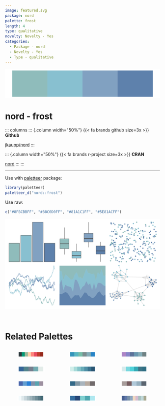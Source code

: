 ```yaml
---
image: featured.svg
package: nord
palette: frost
length: 4
type: qualitative
novelty: Novelty - Yes
categories:
  - Package - nord
  - Novelty - Yes
  - Type - qualitative
---
```


![](featured.svg)

# nord - frost 

::: columns
::: {.column width="50%"}
{{< fa brands github size=3x >}}
**Github**

[jkaupp/nord](https://github.com/jkaupp/nord)
:::

::: {.column width="50%"}
{{< fa brands r-project size=3x >}}
**CRAN**

[nord](https://CRAN.R-project.org/package=nord)
:::
:::

<hr> 

Use with [paletteer](https://emilhvitfeldt.github.io/paletteer/) package:

```r
library(paletteer)
paletteer_d("nord::frost")
```

Use raw:

```r
c("#8FBCBBFF", "#88C0D0FF", "#81A1C1FF", "#5E81ACFF")
``` 

![](examples.svg) 

<br>

# Related Palettes

<div class="list" style="display: grid; grid-template-columns: auto auto auto;"> <figure class="figure">
<a href="../../awtools/a_palette/"> <img src="../../awtools/a_palette/featured.svg" style="width: 100%;" class="figure-img"></a>
</figure> <figure class="figure">
<a href="../../ggthemes/excel_Blue_Green/"> <img src="../../ggthemes/excel_Blue_Green/featured.svg" style="width: 100%;" class="figure-img"></a>
</figure> <figure class="figure">
<a href="../../ggthemes/excel_Violet/"> <img src="../../ggthemes/excel_Violet/featured.svg" style="width: 100%;" class="figure-img"></a>
</figure> <figure class="figure">
<a href="../../fishualize/Opisthonema_oglinum/"> <img src="../../fishualize/Opisthonema_oglinum/featured.svg" style="width: 100%;" class="figure-img"></a>
</figure> <figure class="figure">
<a href="../../rcartocolor/Teal/"> <img src="../../rcartocolor/Teal/featured.svg" style="width: 100%;" class="figure-img"></a>
</figure> <figure class="figure">
<a href="../../musculusColors/Bmlunge/"> <img src="../../musculusColors/Bmlunge/featured.svg" style="width: 100%;" class="figure-img"></a>
</figure> <figure class="figure">
<a href="../../ggthemes/excel_Blue_Warm/"> <img src="../../ggthemes/excel_Blue_Warm/featured.svg" style="width: 100%;" class="figure-img"></a>
</figure> <figure class="figure">
<a href="../../calecopal/casj/"> <img src="../../calecopal/casj/featured.svg" style="width: 100%;" class="figure-img"></a>
</figure> <figure class="figure">
<a href="../../fishualize/Mycteroperca_bonaci/"> <img src="../../fishualize/Mycteroperca_bonaci/featured.svg" style="width: 100%;" class="figure-img"></a>
</figure> <figure class="figure">
<a href="../../Redmonder/sPBIBu/"> <img src="../../Redmonder/sPBIBu/featured.svg" style="width: 100%;" class="figure-img"></a>
</figure> <figure class="figure">
<a href="../../palettetown/pineco/"> <img src="../../palettetown/pineco/featured.svg" style="width: 100%;" class="figure-img"></a>
</figure> <figure class="figure">
<a href="../../nord/afternoon_prarie/"> <img src="../../nord/afternoon_prarie/featured.svg" style="width: 100%;" class="figure-img"></a>
</figure> 
</div>

